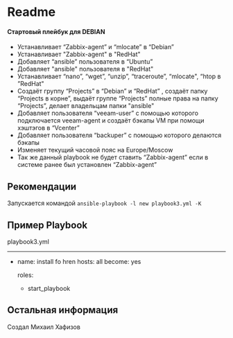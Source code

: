 Readme
=========
#### Стартовый плейбук для DEBIAN

- Устанавливает “Zabbix-agent” и “mlocate” в “Debian”
- Устанавливает "Zabbix-agent" в "RedHat"
- Добавляет “ansible” пользователя   в “Ubuntu”
- Добавляет "ansible" пользователя  в "RedHat"
- Устанавливает “nano”, “wget”,  “unzip”,  “traceroute”,  “mlocate",  “htop  в ”RedHat"
- Создаёт группу “Projects” в “Debian” и  “RedHat” , создаёт папку “Projects в корне”,  выдаёт группе “Projects” полные права на папку “Projects”, делает владельцам папки "ansible"
- Добавляет  пользователя “veeam-user” с помощью которого подключается veeam-agent и создаёт бэкапы VM при помощи хэштэгов в “Vcenter”
- Добавляет пользователя “backuper”  с помощью которого делаются бэкапы
- Изменяет текущий часовой пояс на Europe/Moscow
- Так же данный playbook не будет ставить “Zabbix-agent” если в системе ранее был установлен “Zabbix-agent”  

Рекомендации
------------
Запускается командой
```ansible-playbook -l new playbook3.yml -K```


Пример Playbook
----------------
playbook3.yml

---
- name: install fo hren
  hosts: all
  become: yes


  roles:
    - start_playbook



Остальная информация
------------------
Создал Михаил Хафизов
